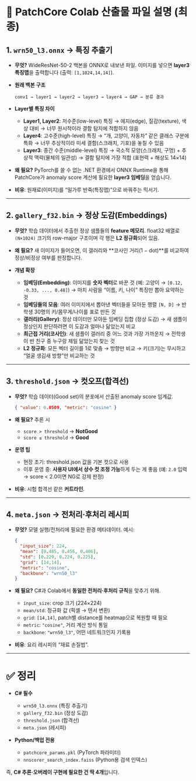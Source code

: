# 📂 PatchCore Colab 산출물 파일 설명 (최종)

## 1. `wrn50_l3.onnx` → **특징 추출기**

* **무엇?**
  WideResNet-50-2 백본을 ONNX로 내보낸 파일.
  이미지를 넣으면 **layer3 특징맵**을 출력합니다 (출력: `[1,1024,14,14]`).

* **원래 백본 구조**

  ```
  conv1 → layer1 → layer2 → layer3 → layer4 → GAP → 분류 결과
  ```

* **Layer별 특징 차이**

  * **Layer1, Layer2**: 저수준(low-level) 특징
    → 에지(edge), 질감(texture), 색상 대비
    → 너무 원시적이라 결함 탐지에 적합하지 않음
  * **Layer4**: 고수준(high-level) 특징
    → “개, 고양이, 자동차” 같은 클래스 구분에 특화
    → 너무 추상적이라 미세 결함(스크래치, 기포)을 놓칠 수 있음
  * **Layer3**: 중간 수준(middle-level) 특징
    → 국소적 모양(스크래치, 구멍) + 추상적 맥락(물체의 일관성)
    → 결함 탐지에 가장 적합 (표현력 + 해상도 14×14)

* **왜 필요?**
  PyTorch를 쓸 수 없는 .NET 환경에서 ONNX Runtime을 통해
  PatchCore가 anomaly score 계산에 필요한 **layer3 임베딩**을 얻습니다.

* **비유**: 원재료(이미지)를 “밀가루 반죽(특징맵)”으로 바꿔주는 믹서기.

---

## 2. `gallery_f32.bin` → **정상 도감(Embeddings)**

* **무엇?**
  학습 데이터에서 추출한 정상 샘플들의 **feature 메모리**.
  float32 배열로 `(N×1024)` 크기의 row-major 구조이며 각 행은 **L2 정규화**되어 있음.

* **왜 필요?**
  새 이미지가 들어오면, 이 갤러리와 **코사인 거리(1 − dot)**를 비교하여
  정상/비정상 여부를 판정합니다.

* **개념 확장**

  * **임베딩(Embedding)**: 이미지를 **숫자 벡터**로 바꾼 것
    (예: 고양이 → `[0.12, -0.33, ..., 0.48]`)
    → 마치 사람을 “이름, 키, 나이” 특징만 뽑아 요약하는 것
  * **임베딩들의 모음**: 여러 이미지에서 뽑아낸 벡터들을 모아둔 행렬 `[N, D]`
    → 반 학생 30명의 키/몸무게/나이를 표로 만든 것
  * **갤러리(Gallery)**: 정상 데이터만 모아둔 임베딩 집합 (정상 도감)
    → 새 샘플이 정상인지 판단하려면 이 도감과 얼마나 닮았는지 비교
  * **최근접 거리(코사인)**: 새 샘플이 갤러리 중 어느 것과 가장 가까운지
    → 전학생이 반 친구 중 누구랑 제일 닮았는지 찾는 것
  * **L2 정규화**: 모든 벡터 길이를 1로 맞춤 → 방향만 비교
    → 키(크기)는 무시하고 “얼굴 생김새 방향”만 비교하는 것

---

## 3. `threshold.json` → **컷오프(합격선)**

* **무엇?**
  학습 데이터(Good set)의 분포에서 산출된 anomaly score 임계값.

  ```json
  { "value": 0.0509, "metric": "cosine" }
  ```

* **왜 필요?**
  추론 시

  * `score > threshold` → **NotGood**
  * `score ≤ threshold` → **Good**

* **운영 팁**

  * 현장 초기: threshold.json 값을 기본 컷으로 사용
  * 이후 운영 중: **사용자 UI에서 상수 컷 조정 가능**하게 두는 게 좋음
    (예: `2.0` 입력 → score < 2.0이면 NG로 강제 판정)

* **비유**: 시험 합격선 같은 **커트라인**.

---

## 4. `meta.json` → **전처리·후처리 레시피**

* **무엇?**
  모델 실행/전처리에 필요한 환경 메타데이터.
  예시:

  ```json
  {
    "input_size": 224,
    "mean": [0.485, 0.456, 0.406],
    "std": [0.229, 0.224, 0.225],
    "grid": [14,14],
    "metric": "cosine",
    "backbone": "wrn50_l3"
  }
  ```

* **왜 필요?**
  C#과 Colab에서 **동일한 전처리·후처리 규칙**을 맞추기 위해.

  * `input_size`: crop 크기 (224×224)
  * `mean/std`: 정규화 값 (픽셀 → 텐서 변환)
  * `grid`: `[14,14]`, patch별 distance를 heatmap으로 복원할 때 필요
  * `metric`: `"cosine"`, 거리 계산 방식 통일
  * `backbone`: `"wrn50_l3"`, 어떤 네트워크인지 기록용

* **비유**: 요리 레시피의 “재료 손질법”.

---

# ✅ 정리

* **C# 필수**

  * `wrn50_l3.onnx` (특징 추출기)
  * `gallery_f32.bin` (정상 도감)
  * `threshold.json` (합격선)
  * `meta.json` (레시피)

* **Python/백업 전용**

  * `patchcore_params.pkl` (PyTorch 파라미터)
  * `nnscorer_search_index.faiss` (Python용 검색 인덱스)

즉, **C# 추론·오버레이 구현에 필요한 건 딱 4개**입니다.
